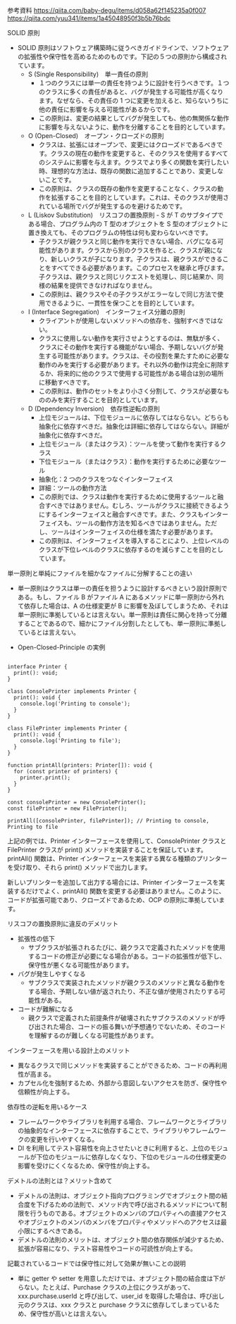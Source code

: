 参考資料
https://qiita.com/baby-degu/items/d058a62f145235a0f007
https://qiita.com/yuu341/items/1a45048950f3b5b76bdc

SOLID 原則

- SOLID 原則はソフトウェア構築時に従うべきガイドラインで、ソフトウェアの拡張性や保守性を高めるためのものです。下記の５つの原則から構成されています。
  - S (Single Responsibility)　単一責任の原則
    - １つのクラスには単一の責任を持つように設計を行うべきです。１つのクラスに多くの責任があると、バグが発生する可能性が高くなります。なぜなら、その責任の 1 つに変更を加えると、知らないうちに他の責任に影響を与える可能性があるからです。
    - この原則は、変更の結果としてバグが発生しても、他の無関係な動作に影響を与えないように、動作を分離することを目的としています。
  - O (Open-Closed)　オープン・クローズドの原則
    - クラスは、拡張にはオープンで、変更にはクローズドであるべきです。クラスの現在の動作を変更すると、そのクラスを使用するすべてのシステムに影響を与えます。クラスでより多くの関数を実行したい時、理想的な方法は、既存の関数に追加することであり、変更しないことです。
    - この原則は、クラスの既存の動作を変更することなく、クラスの動作を拡張することを目的としています。これは、そのクラスが使用されている場所でバグが発生するのを避けるためです。
  - L (Liskov Substitution)　リスコフの置換原則 - S が T のサブタイプである場合、プログラム内の T 型のオブジェクトを S 型のオブジェクトに置き換えても、そのプログラムの特性は何も変わらないべきです。
    - 子クラスが親クラスと同じ動作を実行できない場合、バグになる可能性があります。クラスから別のクラスを作ると、クラスが親になり、新しいクラスが子になります。子クラスは、親クラスができることをすべてできる必要があります。このプロセスを継承と呼びます。子クラスは、親クラスと同じリクエストを処理し、同じ結果か、同様の結果を提供できなければなりません。
    - この原則は、親クラスやその子クラスがエラーなしで同じ方法で使用できるように、一貫性を保つことを目的としています。
  - I (Interface Segregation)　インターフェイス分離の原則
    - クライアントが使用しないメソッドへの依存を、強制すべきではない。
    - クラスに使用しない動作を実行させようとするのは、無駄が多く、クラスにその動作を実行する機能がない場合、予期しないバグが発生する可能性があります。クラスは、その役割を果たすために必要な動作のみを実行する必要があります。それ以外の動作は完全に削除するか、将来的に他のクラスで使用する可能性がある場合は別の場所に移動すべきです。
    - この原則は、動作のセットをより小さく分割して、クラスが必要なもののみを実行することを目的としています。
  - D (Dependency Inversion)　依存性逆転の原則
    - 上位モジュールは、下位モジュールに依存してはならない。どちらも抽象化に依存すべきだ。抽象化は詳細に依存してはならない。詳細が抽象化に依存すべきだ。
    - 上位モジュール（またはクラス）：ツールを使って動作を実行するクラス
    - 下位モジュール（またはクラス）：動作を実行するために必要なツール
    - 抽象化：2 つのクラスをつなぐインターフェイス
    - 詳細：ツールの動作方法
    - この原則では、クラスは動作を実行するために使用するツールと融合すべきではありません。むしろ、ツールがクラスに接続できるようにするインターフェイスと融合すべきです。また、クラスもインターフェイスも、ツールの動作方法を知るべきではありません。ただし、ツールはインターフェイスの仕様を満たす必要があります。
    - この原則は、インターフェイスを導入することにより、上位レベルのクラスが下位レベルのクラスに依存するのを減らすことを目的としています。

単一原則と単純にファイルを細かなファイルに分解することの違い

- 単一原則はクラスは単一の責任を担うように設計するべきという設計原則である。もし、ファイル B がファイル A にあるメソッドに単一原則から外れて依存した場合は、A の仕様変更が B に影響を及ぼしてしまうため、それは単一原則に準拠しているとは言えない。単一原則は責任に関心を持って分離することであるので、細かにファイル分割したとしても、単一原則に準拠しているとは言えない。

- Open-Closed-Principle の実例

```

interface Printer {
  print(): void;
}

class ConsolePrinter implements Printer {
  print(): void {
    console.log('Printing to console');
  }
}

class FilePrinter implements Printer {
  print(): void {
    console.log('Printing to file');
  }
}

function printAll(printers: Printer[]): void {
  for (const printer of printers) {
    printer.print();
  }
}

const consolePrinter = new ConsolePrinter();
const filePrinter = new FilePrinter();

printAll([consolePrinter, filePrinter]); // Printing to console, Printing to file

```

上記の例では、Printer インターフェースを使用して、ConsolePrinter クラスと FilePrinter クラスが print() メソッドを実装することを保証しています。printAll() 関数は、Printer インターフェースを実装する異なる種類のプリンターを受け取り、それら print() メソッドで出力します。

新しいプリンターを追加して出力する場合には、Printer インターフェースを実装するだけでよく、printAll() 関数を変更する必要はありません。このように、コードが拡張可能であり、クローズドであるため、OCP の原則に準拠しています。

リスコフの置換原則に違反のデメリット

- 拡張性の低下
  - サブクラスが拡張されるたびに、親クラスで定義されたメソッドを使用するコードの修正が必要になる場合がある。コードの拡張性が低下し、保守性が悪くなる可能性があります。
- バグが発生しやすくなる
  - サブクラスで実装されたメソッドが親クラスのメソッドと異なる動作をする場合、予期しない値が返されたり、不正な値が使用されたりする可能性がある。
- コードが難解になる
  - 親クラスで定義された前提条件が破壊されたサブクラスのメソッドが呼び出された場合、コードの振る舞いが予想通りでないため、そのコードを理解するのが難しくなる可能性があります。

インターフェースを用いる設計上のメリット

- 異なるクラスで同じメソッドを実装することができるため、コードの再利用性が高まる。
- カプセル化を強制するため、外部から意図しないアクセスを防ぎ、保守性や信頼性が向上する。

依存性の逆転を用いるケース

- フレームワークやライブラリを利用する場合、フレームワークとライブラリの抽象的なインターフェースに依存することで、ライブラリやフレームワークの変更を行いやすくなる。
- DI を利用してテスト容易性を向上させたいときに利用すると、上位のモジュールが下位のモジュールに依存しなくなり、下位のモジュールの仕様変更の影響を受けにくくなるため、保守性が向上する。

デメトルの法則とは？メリット含めて

- デメトルの法則は、オブジェクト指向プログラミングでオブジェクト間の結合度を下げるための法則で、メソッド内で呼び出されるメソッドについて制限を行うものである。オブジェクトのメンバのプロパティへの直接アクセスやオブジェクトのメンバのメンバをプロパティやメソッドへのアクセスは最小限にするべきである。
- デメトルの法則のメリットは、オブジェクト間の依存関係が減少するため、拡張が容易になり、テスト容易性やコードの可読性が向上する。

記載されているコードでは保守性に対して効果が無いことの説明

- 単に getter や setter を用意しただけでは、オブジェクト間の結合度は下がらない。たとえば、Purchase クラスの上位にクラスがあって、xxx.purchase.userId と呼び出して、user_id を取得した場合は、呼び出し元のクラスは、xxx クラスと purchase クラスに依存してしまっているため、保守性が高いとは言えない。
